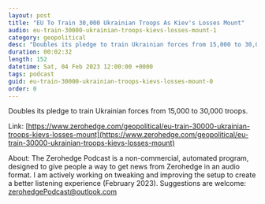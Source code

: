 ```yaml
---
layout: post
title: "EU To Train 30,000 Ukrainian Troops As Kiev's Losses Mount"
audio: eu-train-30000-ukrainian-troops-kievs-losses-mount-1
category: geopolitical
desc: "Doubles its pledge to train Ukrainian forces from 15,000 to 30,000 troops."
duration: 00:02:32
length: 152
datetime: Sat, 04 Feb 2023 12:00:00 +0000
tags: podcast
guid: eu-train-30000-ukrainian-troops-kievs-losses-mount-0
order: 0
---
```

Doubles its pledge to train Ukrainian forces from 15,000 to 30,000 troops.

Link: [https://www.zerohedge.com/geopolitical/eu-train-30000-ukrainian-troops-kievs-losses-mount](https://www.zerohedge.com/geopolitical/eu-train-30000-ukrainian-troops-kievs-losses-mount)

About: The Zerohedge Podcast is a non-commercial, automated program, designed to give people a way to get news from Zerohedge in an audio format.  I am actively working on tweaking and improving the setup to create a better listening experience (February 2023).  Suggestions are welcome: [zerohedgePodcast@outlook.com](mailto:zerohedgePodcast@outlook.com)